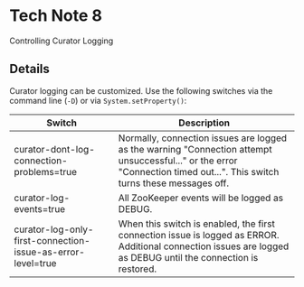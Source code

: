 # Tech Note 8

Controlling Curator Logging

## Details

Curator logging can be customized. Use the following switches via the command line (`-D`) or via `System.setProperty()`:

| Switch                                                      | Description                                                                                                                                                              |
|-------------------------------------------------------------|--------------------------------------------------------------------------------------------------------------------------------------------------------------------------|
| curator-dont-log-connection-problems=true                   | Normally, connection issues are logged as the warning "Connection attempt unsuccessful..." or the error "Connection timed out...". This switch turns these messages off. |
| curator-log-events=true                                     | All ZooKeeper events will be logged as DEBUG.                                                                                                                            |
| curator-log-only-first-connection-issue-as-error-level=true | When this switch is enabled, the first connection issue is logged as ERROR. Additional connection issues are logged as DEBUG until the connection is restored.           |
